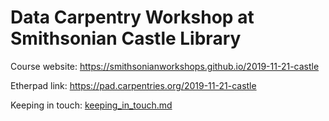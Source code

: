 # Data Carpentry Workshop at Smithsonian Castle Library

Course website: https://smithsonianworkshops.github.io/2019-11-21-castle

Etherpad link: https://pad.carpentries.org/2019-11-21-castle

Keeping in touch: [keeping_in_touch.md](keeping_in_touch.md)
